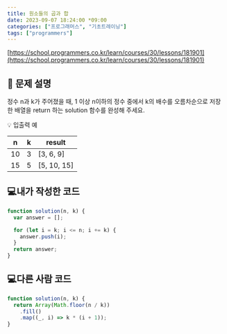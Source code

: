 ```yaml
---
title: 원소들의 곱과 합
date: 2023-09-07 18:24:00 *09:00
categories: ["프로그래머스", "기초트레이닝"]
tags: ["programmers"]
---
```


[https://school.programmers.co.kr/learn/courses/30/lessons/181901](https://school.programmers.co.kr/learn/courses/30/lessons/181901)

## 📔 문제 설명

정수 n과 k가 주어졌을 때, 1 이상 n이하의 정수 중에서 k의 배수를 오름차순으로 저장한 배열을 return 하는 solution 함수를 완성해 주세요.

💡 입출력 예

|  n  |  k  | result      |
| :-: | :-: | ----------- |
| 10  |  3  | [3, 6, 9]   |
| 15  |  5  | [5, 10, 15] |

## 💻내가 작성한 코드

```js
function solution(n, k) {
  var answer = [];

  for (let i = k; i <= n; i += k) {
    answer.push(i);
  }
  return answer;
}
```

## 💻다른 사람 코드

```js
function solution(n, k) {
  return Array(Math.floor(n / k))
    .fill()
    .map((_, i) => k * (i + 1));
}
```
